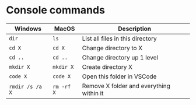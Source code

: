 # Console commands

| Windows         | MacOS      | Description                              |
| --------------- | ---------- | ---------------------------------------- |
| `dir`           | `ls`       | List all files in this directory         |
| `cd X`          | `cd X`     | Change directory to X                    |
| `cd ..`         | `cd ..`    | Change directory up 1 level              |
| `mkdir X`       | `mkdir X`  | Create directory X                       |
| `code X`        | `code X`   | Open this folder in VSCode               |
| `rmdir /s /a X` | `rm -rf X` | Remove X folder and everything within it |
